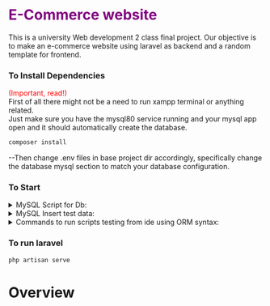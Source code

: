 # <span style="color:purple">E-Commerce website</span>  
This is a university Web development 2 class final project. Our objective is to make an e-commerce website using laravel as backend and a random template for frontend.  

### To Install Dependencies  
<span style="color:red">(Important, read!)</span>  
First of all there might not be a need to run xampp terminal or anything related.  
Just make sure you have the mysql80 service running and your mysql app open and it should automatically create the database.
```bash
composer install
```

--Then change .env files in base project dir accordingly, specifically change the database mysql section to match your database configuration. 



### To Start
<details>
<summary>MySQL Script for Db:</summary>
<br>  

```bash
php artisan migrate
```

</details>  

<details>
<summary>MySQL Insert test data:</summary>
<br>  

```bash
php artisan db:seed
```

</details>

<details>
<summary>Commands to run scripts testing from ide using ORM syntax:</summary>
<br>
-Open terminal and run:

```bash
php artisan tinker
```


-Then run script like: 

```bash
$user = User::where('username', 'john_doe')->first();
$cart = $user->cart; 
```

</details>  

### To run laravel  
```bash
php artisan serve
```
#
# Overview  


